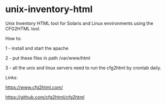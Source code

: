 # unix-inventory-html

Unix Inventory HTML tool for Solaris and Linux environments using the CFG2HTML tool.

How to: 

1 - install and start the apache

2 - put these files in path /var/www/html

3 - all the unix and linux servers need to run the cfg2html by crontab daily.

Links:

https://www.cfg2html.com/

https://github.com/cfg2html/cfg2html
